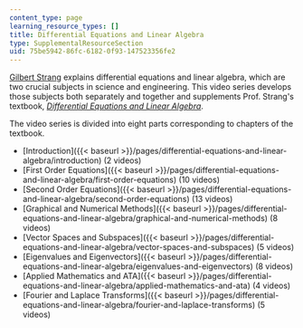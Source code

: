 ```yaml
---
content_type: page
learning_resource_types: []
title: Differential Equations and Linear Algebra
type: SupplementalResourceSection
uid: 75be5942-86fc-6182-0f93-147523356fe2
---
```


[Gilbert Strang](/faculty/gilbert-strang/) explains differential equations and linear algebra, which are two crucial subjects in science and engineering. This video series develops those subjects both separately and together and supplements Prof. Strang's textbook, [_Differential Equations and Linear Algebra_](http://www-math.mit.edu/~gs/dela/).

The video series is divided into eight parts corresponding to chapters of the textbook.

*   [Introduction]({{< baseurl >}}/pages/differential-equations-and-linear-algebra/introduction) (2 videos)
*   [First Order Equations]({{< baseurl >}}/pages/differential-equations-and-linear-algebra/first-order-equations) (10 videos)
*   [Second Order Equations]({{< baseurl >}}/pages/differential-equations-and-linear-algebra/second-order-equations) (13 videos)
*   [Graphical and Numerical Methods]({{< baseurl >}}/pages/differential-equations-and-linear-algebra/graphical-and-numerical-methods) (8 videos)
*   [Vector Spaces and Subspaces]({{< baseurl >}}/pages/differential-equations-and-linear-algebra/vector-spaces-and-subspaces) (5 videos)
*   [Eigenvalues and Eigenvectors]({{< baseurl >}}/pages/differential-equations-and-linear-algebra/eigenvalues-and-eigenvectors) (8 videos)
*   [Applied Mathematics and ATA]({{< baseurl >}}/pages/differential-equations-and-linear-algebra/applied-mathematics-and-ata) (4 videos)
*   [Fourier and Laplace Transforms]({{< baseurl >}}/pages/differential-equations-and-linear-algebra/fourier-and-laplace-transforms) (5 videos)